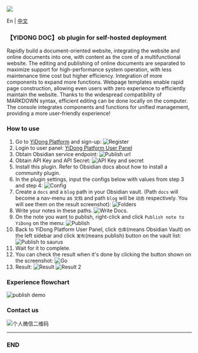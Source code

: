 ![](https://pic.ydc.asia/doc/docbn-en.png)

En | [中文](https://github.com/ydcteam/obsidian-doc-yun/blob/main/README.md)

### 【YIDONG DOC】ob plugin for self-hosted deployment

Rapidly build a document-oriented website, integrating the website and online documents into one, with content as the core of a multifunctional website. The editing and publishing of online documents are separated to maximize support for high-performance system operation, with less maintenance time cost but higher efficiency. Integration of more components to expand more functions. Webpage templates enable rapid page construction, allowing even users with zero experience to efficiently maintain the website. Thanks to the widespread compatibility of MARKDOWN syntax, efficient editing can be done locally on the computer. The console integrates components and functions for unified management, providing a more user-friendly experience!

### How to use

1. Go to [YiDong Platform](https://yun.yidong.site/index.html#/user/login) and sign-up: ![Register](https://pic.ydc.asia/doc/readme_image.png)
2. Login to user panel: [YiDong Platform User Panel](https://yun.yidong.site/index.html#/user/login)
3. Obtain Obsidian service endpoint: ![Publish url](https://pic.ydc.asia/doc/readme_image-1.png)
4. Obtain API Key and API Secret: ![API Key and secret](https://pic.ydc.asia/doc/readme_image-2.png)
5. Install this plugin. Refer to Obsidian docs about how to install a community plugin.
6. In the plugin settings, input the configs below with values from step 3 and step 4: ![Config](https://pic.ydc.asia/doc/readme_image-3.png)
7. Create a `docs` and a `blog` path in your Obsidian vault. (Path `docs` will become a nav-menu as `文档` and path `blog` will be `动态` respectively. You will see them on the result screenshot): ![Folders](https://pic.ydc.asia/doc/readme_image-4.png)
8. Write your notes in these paths. ![Write Docs.](https://pic.ydc.asia/doc/readme_image-5.png)
9. On the note you want to publish, right-click and click `Publish note to YiDong` on the menu: ![Publish](https://pic.ydc.asia/doc/readme_image-6.png)
10. Back to YiDong Platform User Panel, click `仓库`(means Obsidian Vault) on the left sidebar and click `发布`(means publish) button on the vault list: ![Publish to saurus](https://pic.ydc.asia/doc/readme_image-7.png)
11. Wait for it to complete.
12. You can check the result when it's done by clicking the button shown on the screenshot: ![Go](https://pic.ydc.asia/doc/readme_image-8.png)
13. Result: ![Result](https://pic.ydc.asia/doc/readme_image-9.png) ![Result 2](https://pic.ydc.asia/doc/readme_image-10.png)

### Experience flowchart

![publish demo](https://pic.ydc.asia/doc/doclaunch-en.png)

### Contact us

![个人微信二维码](https://src.ydc.asia/webpic/qr_wx_don.png)

---

### END
